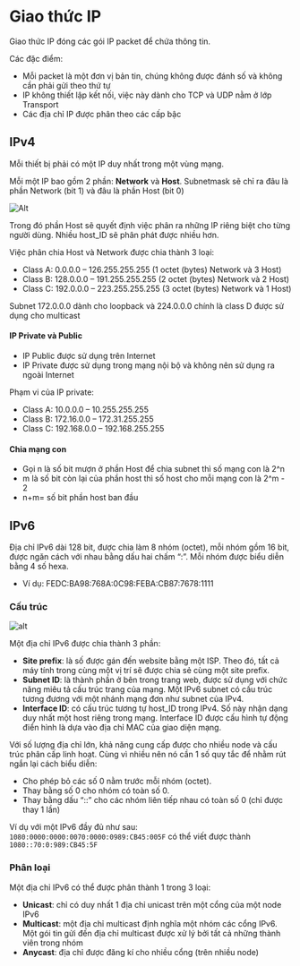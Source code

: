 # Giao thức IP
Giao thức IP đóng các gói IP packet để chứa thông tin. 

Các đặc điểm:
- Mỗi packet là một đơn vị bản tin, chúng không được đánh số và không cần phải gửi theo thứ tự
- IP không thiết lập kết nối, việc này dành cho TCP và UDP nằm ở lớp Transport
- Các địa chỉ IP được phân theo các cấp bậc

## IPv4
Mỗi thiết bị phải có một IP duy nhất trong một vùng mạng.

Mỗi một IP bao gồm 2 phần: **Network** và **Host**. Subnetmask sẽ chỉ ra đâu là phần Network (bit 1) và đâu là phần Host (bit 0)

![Alt](https://vnreview.vn/image/17/69/26/1769266.jpg?t=1519272913318)

Trong đó phần Host sẽ quyết định việc phân ra những IP riêng biệt cho từng người dùng. Nhiều host_ID sẽ phân phát được nhiều hơn.

Việc phân chia Host và Network được chia thành 3 loại:
- Class A: 0.0.0.0 – 126.255.255.255    (1 octet (bytes) Network và 3 Host)
- Class B: 128.0.0.0 – 191.255.255.255  (2 octet (bytes) Network và 2 Host)
- Class C: 192.0.0.0 – 223.255.255.255  (3 octet (bytes) Network và 1 Host)

Subnet 172.0.0.0 dành cho loopback và 224.0.0.0 chính là class D được sử dụng cho multicast
#### IP Private và Public
- IP Public được sử dụng trên Internet
- IP Private được sử dụng trong mạng nội bộ và không nên sử dụng ra ngoài Internet

Phạm vi của IP private:
- Class A:  10.0.0.0 – 10.255.255.255
- Class B:  172.16.0.0 – 172.31.255.255
- Class C:  192.168.0.0 – 192.168.255.255

#### Chia mạng con
- Gọi n là số bit mượn ở phần Host để chia subnet thì số mạng con là 2^n
- m là số bit còn lại của phần host thì số host cho mỗi mạng con là 2^m - 2
- n+m= số bit phần host ban đầu

## IPv6
Địa chỉ IPv6 dài 128 bit, được chia làm 8 nhóm (octet), mỗi nhóm gồm 16 bit, được ngăn cách với nhau bằng dấu hai chấm “:”. Mỗi nhóm được biểu diễn bằng 4 số hexa.
- Ví dụ: FEDC:BA98:768A:0C98:FEBA:CB87:7678:1111

### Cấu trúc
![alt](https://wiki.matbao.net/wp-content/uploads/2019/09/ipv6-la-gi-5-basic-IPv6-address.png)

Một địa chỉ IPv6 được chia thành 3 phần:
- **Site prefix**: là số được gán đến website bằng một ISP. Theo đó, tất cả máy tính trong cùng một vị trí sẽ được chia sẻ cùng một site prefix.
- **Subnet ID**: là thành phần ở bên trong trang web, được sử dụng với chức năng miêu tả cấu trúc trang của mạng. Một IPv6 subnet có cấu trúc tương đương với một nhánh mạng đơn như subnet của IPv4.
- **Interface ID**: có cấu trúc tương tự host_ID trong IPv4. Số này nhận dạng duy nhất một host riêng trong mạng. Interface ID được cấu hình tự động điển hình là dựa vào địa chỉ MAC của giao diện mạng.

Với số lượng địa chỉ lớn, khả năng cung cấp được cho nhiều node và cấu trúc phân cấp linh hoạt. Cùng vì nhiều nên nó cần 1 số quy tắc để nhằm rút ngắn lại cách biểu diễn:
- Cho phép bỏ các số 0 nằm trước mỗi nhóm (octet).
- Thay bằng số 0 cho nhóm có toàn số 0.
- Thay bằng dấu “::” cho các nhóm liên tiếp nhau có toàn số 0 (chỉ được thay 1 lần)

Ví dụ với một IPv6 đầy đủ như sau: `1080:0000:0000:0070:0000:0989:CB45:005F` có thể viết được thành `1080::70:0:989:CB45:5F`

### Phân loại

Một địa chỉ IPv6 có thể được phân thành 1 trong 3 loại:
- **Unicast**: chỉ có duy nhất 1 địa chỉ unicast trên một cổng của một node IPv6
- **Multicast**: một địa chỉ multicast định nghĩa một nhóm các cổng IPv6. Một gói tin gửi đến địa chỉ multicast được xử lý bởi tất cả những thành viên trong nhóm
- **Anycast**: địa chỉ được đăng kí cho nhiều cổng (trên nhiều node)
